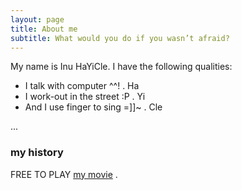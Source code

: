 ```yaml
---
layout: page
title: About me
subtitle: What would you do if you wasn’t afraid?
---
```


My name is Inu HaYiCle. I have the following qualities:

- I talk with computer ^^! . Ha
- I work-out in the street :P . Yi 
- And I use finger to sing =]]~ . Cle

... 

### my history

FREE TO PLAY [my movie](https://www.youtube.com/watch?v=7on9ssVCJPY) .
